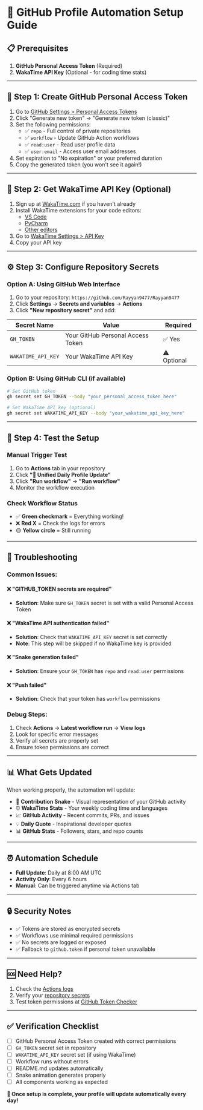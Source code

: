 # 🚀 GitHub Profile Automation Setup Guide

## 📋 Prerequisites

1. **GitHub Personal Access Token** (Required)
2. **WakaTime API Key** (Optional - for coding time stats)

---

## 🔑 Step 1: Create GitHub Personal Access Token

1. Go to [GitHub Settings > Personal Access Tokens](https://github.com/settings/tokens)
2. Click "Generate new token" → "Generate new token (classic)"
3. Set the following permissions:
   - ✅ `repo` - Full control of private repositories
   - ✅ `workflow` - Update GitHub Action workflows  
   - ✅ `read:user` - Read user profile data
   - ✅ `user:email` - Access user email addresses
4. Set expiration to "No expiration" or your preferred duration
5. Copy the generated token (you won't see it again!)

---

## 🔑 Step 2: Get WakaTime API Key (Optional)

1. Sign up at [WakaTime.com](https://wakatime.com) if you haven't already
2. Install WakaTime extensions for your code editors:
   - [VS Code](https://marketplace.visualstudio.com/items?itemName=WakaTime.vscode-wakatime)
   - [PyCharm](https://plugins.jetbrains.com/plugin/7425-wakatime)
   - [Other editors](https://wakatime.com/plugins)
3. Go to [WakaTime Settings > API Key](https://wakatime.com/settings/api-key)
4. Copy your API key

---

## ⚙️ Step 3: Configure Repository Secrets

### Option A: Using GitHub Web Interface
1. Go to your repository: `https://github.com/Rayyan9477/Rayyan9477`
2. Click **Settings** → **Secrets and variables** → **Actions**
3. Click **"New repository secret"** and add:

| Secret Name | Value | Required |
|-------------|--------|----------|
| `GH_TOKEN` | Your GitHub Personal Access Token | ✅ Yes |
| `WAKATIME_API_KEY` | Your WakaTime API Key | ⚠️ Optional |

### Option B: Using GitHub CLI (if available)
```bash
# Set GitHub token
gh secret set GH_TOKEN --body "your_personal_access_token_here"

# Set WakaTime API key (optional)
gh secret set WAKATIME_API_KEY --body "your_wakatime_api_key_here"
```

---

## 🧪 Step 4: Test the Setup

### Manual Trigger Test
1. Go to **Actions** tab in your repository
2. Click **"🔄 Unified Daily Profile Update"**
3. Click **"Run workflow"** → **"Run workflow"**
4. Monitor the workflow execution

### Check Workflow Status
- ✅ **Green checkmark** = Everything working!
- ❌ **Red X** = Check the logs for errors
- 🟡 **Yellow circle** = Still running

---

## 🔧 Troubleshooting

### Common Issues:

#### ❌ "GITHUB_TOKEN secrets are required"
- **Solution**: Make sure `GH_TOKEN` secret is set with a valid Personal Access Token

#### ❌ "WakaTime API authentication failed"
- **Solution**: Check that `WAKATIME_API_KEY` secret is set correctly
- **Note**: This step will be skipped if no WakaTime key is provided

#### ❌ "Snake generation failed"
- **Solution**: Ensure your `GH_TOKEN` has `repo` and `read:user` permissions

#### ❌ "Push failed"
- **Solution**: Check that your token has `workflow` permissions

### Debug Steps:
1. Check **Actions** → **Latest workflow run** → **View logs**
2. Look for specific error messages
3. Verify all secrets are properly set
4. Ensure token permissions are correct

---

## 📊 What Gets Updated

When working properly, the automation will update:

- 🐍 **Contribution Snake** - Visual representation of your GitHub activity
- ⏰ **WakaTime Stats** - Your weekly coding time and languages  
- 📈 **GitHub Activity** - Recent commits, PRs, and issues
- 💡 **Daily Quote** - Inspirational developer quotes
- 📊 **GitHub Stats** - Followers, stars, and repo counts

---

## ⏰ Automation Schedule

- **Full Update**: Daily at 8:00 AM UTC
- **Activity Only**: Every 6 hours
- **Manual**: Can be triggered anytime via Actions tab

---

## 🔒 Security Notes

- ✅ Tokens are stored as encrypted secrets
- ✅ Workflows use minimal required permissions
- ✅ No secrets are logged or exposed
- ✅ Fallback to `github.token` if personal token unavailable

---

## 🆘 Need Help?

1. Check the [Actions logs](https://github.com/Rayyan9477/Rayyan9477/actions)
2. Verify your [repository secrets](https://github.com/Rayyan9477/Rayyan9477/settings/secrets/actions)
3. Test token permissions at [GitHub Token Checker](https://github.com/settings/tokens)

---

## ✅ Verification Checklist

- [ ] GitHub Personal Access Token created with correct permissions
- [ ] `GH_TOKEN` secret set in repository
- [ ] `WAKATIME_API_KEY` secret set (if using WakaTime)
- [ ] Workflow runs without errors
- [ ] README.md updates automatically
- [ ] Snake animation generates properly
- [ ] All components working as expected

**🎉 Once setup is complete, your profile will update automatically every day!**